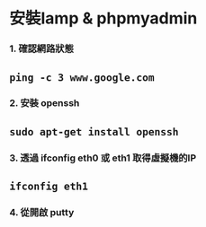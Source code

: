
# **安裝lamp & phpmyadmin**


### 1. 確認網路狀態

## ```ping -c 3 www.google.com```

### 2. 安裝 openssh

## ```sudo apt-get install openssh```

### 3. 透過 ifconfig eth0 或 eth1 取得虛擬機的IP

## ```ifconfig eth1```

### 4. 從開啟 putty

